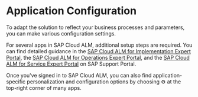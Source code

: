 <!-- loioce08e9d0d647455f962ffc210de1c7de -->

<link rel="stylesheet" type="text/css" href="css/sap-icons.css"/>

# Application Configuration

To adapt the solution to reflect your business processes and parameters, you can make various configuration settings.

For several apps in SAP Cloud ALM, additional setup steps are required. You can find detailed guidance in the [SAP Cloud ALM for Implementation Expert Portal](https://support.sap.com/en/alm/sap-cloud-alm/implementation/sap-cloud-alm-implementation-expert-portal.html), the [SAP Cloud ALM for Operations Expert Portal](https://support.sap.com/en/alm/sap-cloud-alm/operations/expert-portal.html), and the [SAP Cloud ALM for Service Expert Portal](https://support.sap.com/en/alm/sap-cloud-alm/service/expert-portal.html) on SAP Support Portal.

Once you've signed in to SAP Cloud ALM, you can also find application-specific personalization and configuration options by choosing :gear: at the top-right corner of many apps.

